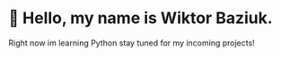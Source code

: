 # :tada: Hello, my name is Wiktor Baziuk.
Right now im learning Python stay tuned for my incoming projects!
